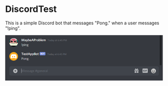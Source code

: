 # DiscordTest
This is a simple Discord bot that messages "Pong." when a user messages "!ping".

![Discord bot working example](https://github.com/SchillingCodes/DiscordTest/blob/main/DiscordTest.PNG?raw=true)
